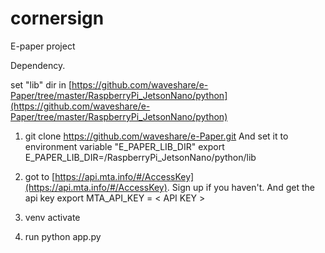 # cornersign

E-paper project

Dependency. 

set "lib" dir in [https://github.com/waveshare/e-Paper/tree/master/RaspberryPi_JetsonNano/python](https://github.com/waveshare/e-Paper/tree/master/RaspberryPi_JetsonNano/python)

1. git clone https://github.com/waveshare/e-Paper.git
And set it to environment variable "E_PAPER_LIB_DIR"
export E_PAPER_LIB_DIR=<Directory where you have e-Paper Project>/RaspberryPi_JetsonNano/python/lib


2. got to [https://api.mta.info/#/AccessKey](https://api.mta.info/#/AccessKey). Sign up if you haven't. 
   And get the api key 
   export MTA_API_KEY = < API KEY > 


3. venv activate
3. run python app.py

